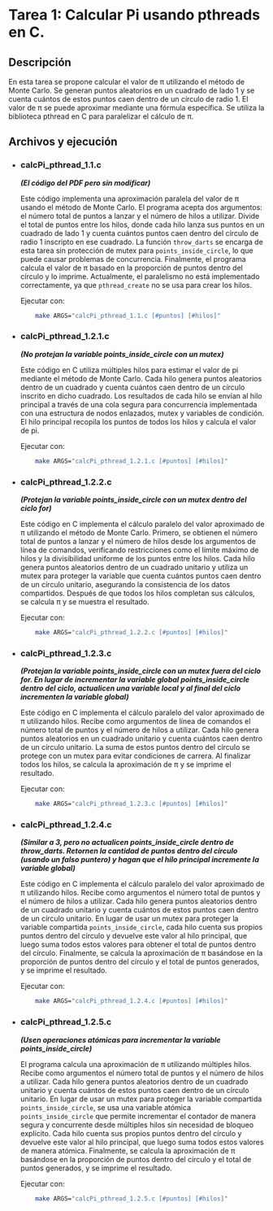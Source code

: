 # Tarea 1: Calcular Pi usando pthreads en C.
## Descripción
En esta tarea se propone calcular el valor de π utilizando el método de Monte Carlo. Se generan puntos aleatorios en un cuadrado de lado 1 y se cuenta cuántos de estos puntos caen dentro de un círculo de radio 1. El valor de π se puede aproximar mediante una fórmula específica. Se utiliza la biblioteca pthread en C para paralelizar el cálculo de π.

## Archivos y ejecución

- ### **calcPi_pthread_1.1.c** 
    ***(El código del PDF pero sin modificar)*** 
    
    Este código implementa una aproximación paralela del valor de π usando el método de Monte Carlo. El programa acepta dos argumentos: el número total de puntos a lanzar y el número de hilos a utilizar. Divide el total de puntos entre los hilos, donde cada hilo lanza sus puntos en un cuadrado de lado 1 y cuenta cuántos puntos caen dentro del círculo de radio 1 inscripto en ese cuadrado. La función `throw_darts` se encarga de esta tarea sin protección de mutex para `points_inside_circle`, lo que puede causar problemas de concurrencia. Finalmente, el programa calcula el valor de π basado en la proporción de puntos dentro del círculo y lo imprime. Actualmente, el paralelismo no está implementado correctamente, ya que `pthread_create` no se usa para crear los hilos.

    Ejecutar con:
    ```bash
        make ARGS="calcPi_pthread_1.1.c [#puntos] [#hilos]"
    ```
  
- ### **calcPi_pthread_1.2.1.c**     
    ***(No protejan la variable points_inside_circle con un mutex)*** 
    
    Este código en C utiliza múltiples hilos para estimar el valor de pi mediante el método de Monte Carlo. Cada hilo genera puntos aleatorios dentro de un cuadrado y cuenta cuántos caen dentro de un círculo inscrito en dicho cuadrado. Los resultados de cada hilo se envían al hilo principal a través de una cola segura para concurrencia implementada con una estructura de nodos enlazados, mutex y variables de condición. El hilo principal recopila los puntos de todos los hilos y calcula el valor de pi.

    Ejecutar con: 
    ```bash
        make ARGS="calcPi_pthread_1.2.1.c [#puntos] [#hilos]"
    ```
  
- ### **calcPi_pthread_1.2.2.c**
    ***(Protejan la variable points_inside_circle con un mutex dentro del ciclo for)***

    Este código en C implementa el cálculo paralelo del valor aproximado de π utilizando el método de Monte Carlo. Primero, se obtienen el número total de puntos a lanzar y el número de hilos desde los argumentos de línea de comandos, verificando restricciones como el límite máximo de hilos y la divisibilidad uniforme de los puntos entre los hilos. Cada hilo genera puntos aleatorios dentro de un cuadrado unitario y utiliza un mutex para proteger la variable que cuenta cuántos puntos caen dentro de un círculo unitario, asegurando la consistencia de los datos compartidos. Después de que todos los hilos completan sus cálculos, se calcula π y se muestra el resultado.

    Ejecutar con: 
    ```bash
        make ARGS="calcPi_pthread_1.2.2.c [#puntos] [#hilos]"
    ```

- ### **calcPi_pthread_1.2.3.c**
    ***(Protejan la variable points_inside_circle con un mutex fuera del ciclo for. En lugar de incrementar la variable global points_inside_circle dentro del ciclo, actualicen una variable local y al final del ciclo incrementen la variable global)***

    Este código en C implementa el cálculo paralelo del valor aproximado de π utilizando hilos. Recibe como argumentos de línea de comandos el número total de puntos y el número de hilos a utilizar. Cada hilo genera puntos aleatorios en un cuadrado unitario y cuenta cuántos caen dentro de un círculo unitario. La suma de estos puntos dentro del círculo se protege con un mutex para evitar condiciones de carrera. Al finalizar todos los hilos, se calcula la aproximación de π y se imprime el resultado.

    Ejecutar con: 
    ```bash
        make ARGS="calcPi_pthread_1.2.3.c [#puntos] [#hilos]"
    ```

- ### **calcPi_pthread_1.2.4.c**
    ***(Similar a 3, pero no actualicen points_inside_circle dentro de throw_darts. Retornen la cantidad de puntos dentro del círculo (usando un falso puntero) y hagan que el hilo principal incremente la variable global)***

    Este código en C implementa el cálculo paralelo del valor aproximado de π utilizando hilos. Recibe como argumentos el número total de puntos y el número de hilos a utilizar. Cada hilo genera puntos aleatorios dentro de un cuadrado unitario y cuenta cuántos de estos puntos caen dentro de un círculo unitario. En lugar de usar un mutex para proteger la variable compartida `points_inside_circle`, cada hilo cuenta sus propios puntos dentro del círculo y devuelve este valor al hilo principal, que luego suma todos estos valores para obtener el total de puntos dentro del círculo. Finalmente, se calcula la aproximación de π basándose en la proporción de puntos dentro del círculo y el total de puntos generados, y se imprime el resultado.

    Ejecutar con: 
    ```bash
        make ARGS="calcPi_pthread_1.2.4.c [#puntos] [#hilos]"
    ```

- ### **calcPi_pthread_1.2.5.c**
    ***(Usen operaciones atómicas para incrementar la variable points_inside_circle)***

    El programa calcula una aproximación de π utilizando múltiples hilos. Recibe como argumentos el número total de puntos y el número de hilos a utilizar. Cada hilo genera puntos aleatorios dentro de un cuadrado unitario y cuenta cuántos de estos puntos caen dentro de un círculo unitario. En lugar de usar un mutex para proteger la variable compartida `points_inside_circle`, se usa una variable atómica `points_inside_circle` que permite incrementar el contador de manera segura y concurrente desde múltiples hilos sin necesidad de bloqueo explícito. Cada hilo cuenta sus propios puntos dentro del círculo y devuelve este valor al hilo principal, que luego suma todos estos valores de manera atómica. Finalmente, se calcula la aproximación de π basándose en la proporción de puntos dentro del círculo y el total de puntos generados, y se imprime el resultado.

    Ejecutar con: 
    ```bash
        make ARGS="calcPi_pthread_1.2.5.c [#puntos] [#hilos]"
    ```